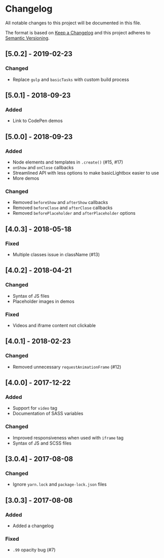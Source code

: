 # Changelog

All notable changes to this project will be documented in this file.

The format is based on [Keep a Changelog](http://keepachangelog.com/en/1.0.0/) and this project adheres to [Semantic Versioning](http://semver.org/spec/v2.0.0.html).

## [5.0.2] - 2019-02-23

### Changed

- Replace `gulp` and `basicTasks` with custom build process

## [5.0.1] - 2018-09-23

### Added

- Link to CodePen demos

## [5.0.0] - 2018-09-23

### Added

- Node elements and templates in `.create()` (#15, #17)
- `onShow` and `onClose` callbacks
- Streamlined API with less options to make basicLightbox easier to use
- More demos

### Changed

- Removed `beforeShow` and `afterShow` callbacks
- Removed `beforeClose` and `afterClose` callbacks
- Removed `beforePlaceholder` and `afterPlaceholder` options

## [4.0.3] - 2018-05-18

### Fixed

- Multiple classes issue in className (#13)

## [4.0.2] - 2018-04-21

### Changed

- Syntax of JS files
- Placeholder images in demos

### Fixed

- Videos and iframe content not clickable

## [4.0.1] - 2018-02-23

### Changed

- Removed unnecessary `requestAnimationFrame` (#12)

## [4.0.0] - 2017-12-22

### Added

- Support for `video` tag
- Documentation of SASS variables

### Changed

- Improved responsiveness when used with `iframe` tag
- Syntax of JS and SCSS files

## [3.0.4] - 2017-08-08

### Changed

- Ignore `yarn.lock` and `package-lock.json` files

## [3.0.3] - 2017-08-08

### Added

- Added a changelog

### Fixed

- `.99` opacity bug (#7)